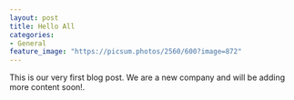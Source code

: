 ```yaml
---
layout: post
title: Hello All
categories:
- General
feature_image: "https://picsum.photos/2560/600?image=872"
---
```


This is our very first blog post. We are a new company and will be adding more content soon!.
